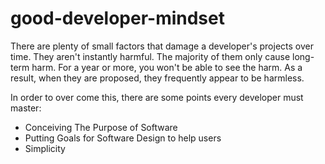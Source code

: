 # good-developer-mindset

There are plenty of small factors that damage a developer's projects over time. They aren't instantly harmful. The majority of them only cause long-term harm. For a year or more, you won't be able to see the harm. As a result, when they are proposed, they frequently appear to be harmless.


In order to over come this, there are some points every developer must master:
-  Conceiving The Purpose of Software
-  Putting Goals for Software Design to help users
- Simplicity